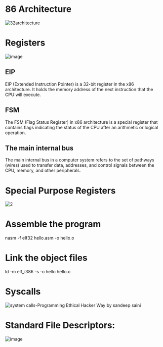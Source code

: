 # 86 Architecture
![32architecture](https://github.com/user-attachments/assets/a6da0e28-ee22-4ddf-9c94-540c463a7580)
# Registers
![image](https://github.com/user-attachments/assets/8066da44-ef01-4a39-9a0c-19a2f9271db3)
## EIP
EIP (Extended Instruction Pointer) is a 32-bit register in the x86 architecture.
It holds the memory address of the next instruction that the CPU will execute.
## FSM
The FSM (Flag Status Register) in x86 architecture is a special register that contains flags indicating the status of the CPU after an arithmetic or logical operation.
## The main internal bus
The main internal bus in a computer system refers to the set of pathways (wires) used to transfer data, addresses, and control signals between the CPU, memory, and other peripherals. 
# Special Purpose Registers
![2](https://github.com/user-attachments/assets/c5ea8319-c35d-477b-a23a-527d989f0db6)

# Assemble the program
nasm -f elf32 hello.asm -o hello.o
# Link the object files
ld -m elf_i386 -s -o hello hello.o

# Syscalls
![system calls-Programming Ethical Hacker Way by sandeep saini](https://github.com/user-attachments/assets/9d81ec4a-45ed-454b-80e6-75b088a8bb3b)
# Standard File Descriptors:
![image](https://github.com/user-attachments/assets/be5adc43-5250-4560-ad72-09d503d989b2)


